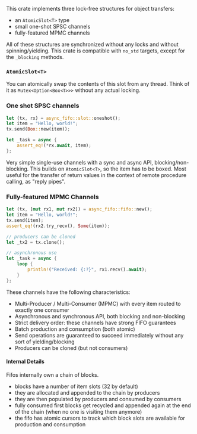 This crate implements three lock-free structures for object transfers:

- an `AtomicSlot<T>` type
- small one-shot SPSC channels
- fully-featured MPMC channels

All of these structures are synchronized without any locks and without spinning/yielding.
This crate is compatible with `no_std` targets, except for the `_blocking` methods.

### `AtomicSlot<T>`

You can atomically swap the contents of this slot from any thread.
Think of it as `Mutex<Option<Box<T>>>` without any actual locking.

### One shot SPSC channels

```rust
let (tx, rx) = async_fifo::slot::oneshot();
let item = "Hello, world!";
tx.send(Box::new(item));

let _task = async {
    assert_eq!(*rx.await, item);
};
```

Very simple single-use channels with a sync and async API, blocking/non-blocking.
This builds on `AtomicSlot<T>`, so the item has to be boxed.
Most useful for the transfer of return values in the context of remote procedure calling, as "reply pipes".

### Fully-featured MPMC Channels

```rust
let (tx, [mut rx1, mut rx2]) = async_fifo::fifo::new();
let item = "Hello, world!";
tx.send(item);
assert_eq!(rx2.try_recv(), Some(item));

// producers can be cloned
let _tx2 = tx.clone();

// asynchronous use
let _task = async {
    loop {
        println!("Received: {:?}", rx1.recv().await);
    }
};
```

These channels have the following characteristics:

- Multi-Producer / Multi-Consumer (MPMC) with every item routed to exactly one consumer
- Asynchronous and synchronous API, both blocking and non-blocking
- Strict delivery order: these channels have strong FIFO guarantees
- Batch production and consumption (both atomic)
- Send operations are guaranteed to succeed immediately without any sort of yielding/blocking
- Producers can be cloned (but not consumers)

#### Internal Details

Fifos internally own a chain of blocks.

- blocks have a number of item slots (32 by default)
- they are allocated and appended to the chain by producers
- they are then populated by producers and consumed by consumers
- fully consumed first blocks get recycled and appended again at the end of the chain (when no one is visiting them anymore)
- the fifo has atomic cursors to track which block slots are available for production and consumption
